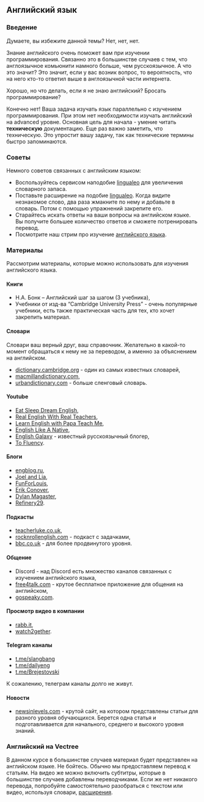 ## Английский язык

### Введение

Думаете, вы избежите данной темы? Нет, нет, нет.

Знание английского очень поможет вам при изучении программирования. Связанно это в большинстве случаев с тем, что англоязычное комьюнити намного больше, чем русскоязычное. А что это значит? Это значит, если у вас возник вопрос, то вероятность, что на него кто-то ответил выше в англоязычной части интернета.

Хорошо, но что делать, если я не знаю английский? Бросать программирование?

Конечно нет! Ваша задача изучать язык параллельно с изучением программирования. При этом нет необходимости изучать английский на advanced уровне. Основная цель для начала - умение читать **техническую** документацию. Еще раз важно заметить, что техническую. Это упростит вашу задачу, так как технические термины быстро запоминаются.

### Советы

Немного советов связанных с английским языком:

- Воспользуйтесь сервисом наподобие [lingualeo](https://lingualeo.com/ru) для увеличения словарного запаса.
- Поставьте расширение на подобие [lingualeo][lingbrowserapp]. Когда видите незнакомое слово, два раза жмакните по нему и добавьте в словарь. Потом с помощью упражнений закрепите его.
- Старайтесь искать ответы на ваши вопросы на английском языке. Вы получите большее количество ответов и сможете потренировать перевод.
- Посмотрите наш стрим про изучение [английского языка](https://youtu.be/KSQKd7W6xJ0).

### Материалы

Рассмотрим материалы, которые можно использовать для изучения английского языка.

#### Книги

- Н.А. Бонк – Английский шаг за шагом (3 учебника),
- Учебники от изд-ва “Cambridge University Press” - очень популярные учебники, есть также практическая часть для тех, кто хочет закрепить материал.

#### Словари

Словари ваш верный друг, ваш справочник. Желательно в какой-то момент обращаться к нему не за переводом, а именно за объяснением на английском.

- [dictionary.cambridge.org](https://dictionary.cambridge.org) - один из самых известных словарей,
- [macmillandictionary.com](https://www.macmillandictionary.com),
- [urbandictionary.com](https://www.urbandictionary.com) - больше сленговый словарь.

#### Youtube

- [Eat Sleep Dream English](https://www.youtube.com/c/EatSleepDreamEnglish/about),
- [Real English With Real Teachers](https://www.rewrt.com),
- [Learn English with Papa Teach Me](https://www.youtube.com/c/papateachme/about),
- [English Like A Native](https://www.youtube.com/channel/c/EnglishLikeANative/about),
- [English Galaxy](https://www.youtube.com/c/EnglishGalaxy/about) - известный русскоязычный блогер,
- [To Fluency](https://www.youtube.com/c/Tofluencyenglish/about).

#### Блоги

- [engblog.ru](https://engblog.ru/),
- [Joel and Lia](https://www.youtube.com/c/joelandlia/about),
- [FunForLouis](https://www.youtube.com/Louis/about),
- [Erik Conover](https://www.youtube.com/c/erikconover/about),
- [Dylan Magaster](https://www.youtube.com/c/FLORBbyDylanMagaster),
- [Refinery29](https://www.youtube.com/c/refinery29/about).

#### Подкасты

- [teacherluke.co.uk](https://teacherluke.co.uk),
- [rocknrollenglish.com](https://rocknrollenglish.com) - подкаст с задачками,
- [bbc.co.uk](https://www.bbc.co.uk/podcasts) - для более продвинутого уровня.

#### Общение

- Discord - над Discord есть множество каналов связанных с изучением английского языка,
- [free4talk.com](https://www.free4talk.com/) - крутое бесплатное приложение для общения на английском,
- [gospeaky.com](https://www.speaky.com/).

#### Просмотр видео в компании

- [rabb.it](https://www.rabb.it/),
- [watch2gether](https://www.watch2gether.com/).

#### Telegram каналы

- [t.me/slangbang](https://t.me/slangbang)
- [t.me/dailyeng](https://t.me/dailyeng)
- [t.me/Brejestovski](https://t.me/Brejestovski)

К сожалению, телеграм каналы долго не живут.

#### Новости

- [newsinlevels.com](https://www.newsinlevels.com) - крутой сайт, на котором представлены статьи для разного уровня обучающихся. Берется одна статья и подготавливается для начального, среднего и высокого уровня знаний.

### Английский на Vectree

В данном курсе в большинстве случаев материал будет представлен на английском языке. Не бойтесь. Обычно мы предоставляем перевод к статьям. На видео же можно включить субтитры, которые в большинстве случаев добавлены переводчиками. Если же нет никакого перевода, попробуйте самостоятельно разобраться с текстом или видео, используя словари, [расширения][lingbrowserapp].

[lingbrowserapp]: https://chrome.google.com/webstore/detail/lingualeo-language-transl/nglbhlefjhcjockellmeclkcijildjhi?utm_source=lingualeo "Lingualeo Language Translator"
